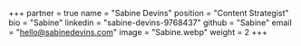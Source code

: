+++
partner = true
name = "Sabine Devins"
position = "Content Strategist"
bio = "Sabine"
linkedin = "sabine-devins-9768437"
github = "Sabine"
email = "hello@sabinedevins.com"
image = "Sabine.webp"
weight = 2
+++
